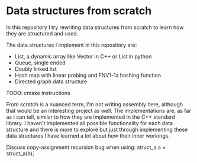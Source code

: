# Data structures from scratch

In this repository I try rewriting data structures from scratch to learn how they are structured and used.

The data structures I implement in this repository are:
* List, a dynamic array like Vector in C++ or List in python
* Queue, single ended
* Doubly linked list
* Hash map with linear probing and FNV1-1a hashing function
* Directed graph data structure

TODO: cmake instructions

From scratch is a nuanced term, I'm not writing assembly here, although that would be an interesting project as well. The implementations are, as far as I can tell, similar to how they are implemented in the C++ standard library. I haven't implemented all possible functionality for each data structure and there is more to explore but just through implementing these data structures I have learned a lot about how their inner workings.

Discuss copy-assignment recursion bug when using:
struct_a a = struct_a(b);